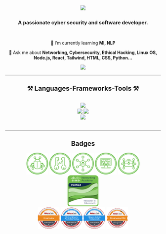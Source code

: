 <h1 align="center" color=white>
     <img src="https://readme-typing-svg.herokuapp.com/?color=white&font=Georgia&size=35&center=true&vCenter=true&width=500&height=70&duration=4500&lines=Hi+There!+👋;+I'm+Omar!;"/>
</h1>

<h3 align="center">A passionate cyber security and software developer.</h3>

<br/>

<div align="center">
     
🌱 I’m currently learning **Ml, NLP**
     
💬 Ask me about **Networking, Cybersecurity, Ethical Hacking, Linux OS, Node.js, React, Tailwind, HTML, CSS, Python...**
     
</div>

<div align="center">
       <a href="https://www.linkedin.com/in/omar-m-735069257/" target="_blank">
            <img src="https://img.shields.io/badge/LinkedIn-0077B5?style=for-the-badge&logo=linkedin&logoColor=white" target="_blank" />
       </a>
</div>

<hr/>

<h2 align="center">⚒️ Languages-Frameworks-Tools ⚒️</h2>

<br/>
<div align="center">
    <img src="https://skillicons.dev/icons?i=ubuntu"/><br>
    <img src="https://skillicons.dev/icons?i=react,bootstrap,html,css,tailwind,vscode,postman,github,figma,tailwind,git,bash" />
    <img src="https://skillicons.dev/icons?i=nodejs,python,javascript,express,mongodb,c" /><br>
    <img src="https://skillicons.dev/icons?i=ai,ps,pr,xd" />
</div>

<br/>

<hr/>

<h2 align="center">Badges</h2>

<div align="center" display="flex">
     <img src="Icons/threat_analysis_4.png"  width="70px" height="70px" alt="Cisco_threat_analysis">
     <img src="Icons/system_safeguards_5.png" alt="Cisco_system_safeguards"  width="70px" height="70px">
     <img src="Icons/resource_specialist_7.png" alt="Cisco_resource_specialist"  width="70px" height="70px">
     <img src="Icons/network_defense_6.png" alt="Cisco_network_defense"  width="70px" height="70px">
     <img src="Icons/cybersecurity_administration_3.png"  width="70px" height="70px" alt="cybersecurity_administration">
</div>
<div align="center">
<img src="Icons/introduction-to-cybersecurity.png" alt="introduction-to-cybersecurity.png"  width="100px" height="100px">
</div>
<div align="center" display="flex">
     <img src="Icons/Ethical_Hacking.png" alt="Ethical_Hacking"  width="70px" height="70px">
     <img src="Icons/Wireless_Networks_Penetration_Testing.png" alt="Wireless_Networks_Penetration_Testing"  width="70px" height="70px">
     <img src="Icons/Malware_Analysis_Fundamentals.png" alt="Malware_Analysis_Fundamentals"  width="70px" height="70px">
     <img src="Icons/Ethical_Hacking_Badge_20_May_2023_95a113c0.png" alt="Ethical_Hacking"  width="70px" height="70px">
</div>
